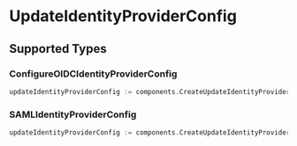 # UpdateIdentityProviderConfig


## Supported Types

### ConfigureOIDCIdentityProviderConfig

```go
updateIdentityProviderConfig := components.CreateUpdateIdentityProviderConfigConfigureOIDCIdentityProviderConfig(components.ConfigureOIDCIdentityProviderConfig{/* values here */})
```

### SAMLIdentityProviderConfig

```go
updateIdentityProviderConfig := components.CreateUpdateIdentityProviderConfigSAMLIdentityProviderConfig(components.SAMLIdentityProviderConfig{/* values here */})
```

